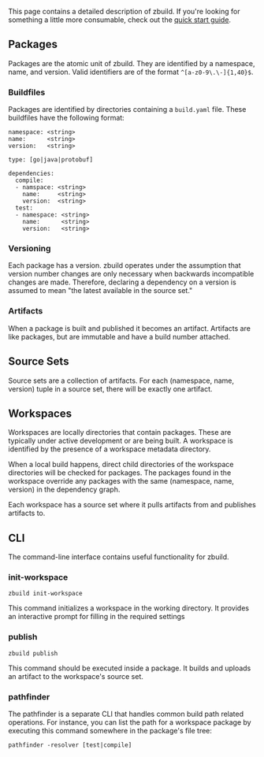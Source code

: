 This page contains a detailed description of zbuild. If you're looking for something a little more consumable, check out the [quick start guide](https://github.com/dimes/zbuild#quick-start).

## Packages

Packages are the atomic unit of zbuild. They are identified by a namespace, name, and version. Valid identifiers are of the format `^[a-z0-9\.\-]{1,40}$`.

### Buildfiles

Packages are identified by directories containing a `build.yaml` file. These buildfiles have the following format:

    namespace: <string>
    name:      <string>
    version:   <string>

    type: [go|java|protobuf]

    dependencies:
      compile:
      - namspace: <string>
        name:     <string>
        version:  <string>
      test:
      - namespace: <string>
        name:      <string>
        version:   <string>

### Versioning

Each package has a version. zbuild operates under the assumption that version number changes are only necessary when backwards incompatible changes are made. Therefore, declaring a dependency on a version is assumed to mean "the latest available in the source set."

### Artifacts

When a package is built and published it becomes an artifact. Artifacts are like packages, but are immutable and have a build number attached.

## Source Sets

Source sets are a collection of artifacts. For each (namespace, name, version) tuple in a source set, there will be exactly one artifact.

## Workspaces

Workspaces are locally directories that contain packages. These are typically under active development or are being built. A workspace is identified by the presence of a workspace metadata directory.

When a local build happens, direct child directories of the workspace directories will be checked for packages. The packages found in the workspace override any packages with the same (namespace, name, version) in the dependency graph.

Each workspace has a source set where it pulls artifacts from and publishes artifacts to.

## CLI

The command-line interface contains useful functionality for zbuild.

### init-workspace

    zbuild init-workspace

This command initializes a workspace in the working directory. It provides an interactive prompt for filling in the required settings

### publish

    zbuild publish

This command should be executed inside a package. It builds and uploads an artifact to the workspace's source set.

### pathfinder

The pathfinder is a separate CLI that handles common build path related operations. For instance, you can list the path for a workspace package by executing this command somewhere in the package's file tree:

    pathfinder -resolver [test|compile]
